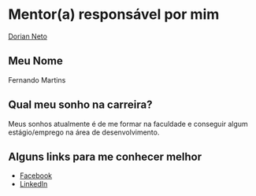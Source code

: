 # Mentor(a) responsável por mim

[Dorian Neto](/profiles/mentors/profiles/dorian_neto.md)

## Meu Nome

Fernando Martins

## Qual meu sonho na carreira?

Meus sonhos atualmente é de me formar na faculdade e conseguir algum estágio/emprego na área de desenvolvimento.

## Alguns links para me conhecer melhor

- [Facebook ](https://facebook.com/fernando.martins.3551)
- [LinkedIn ](https://br.linkedin.com/in/fernando-antônio-martins-vieira-júnior-b09524a4)
